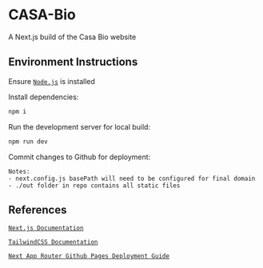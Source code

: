 # CASA-Bio
A Next.js build of the Casa Bio website

## Environment Instructions

Ensure [`Node.js`](https://nodejs.org/en) is installed

Install dependencies:
```bash
npm i
```

Run the development server for local build:
```bash
npm run dev
```

Commit changes to Github for deployment:

```
Notes: 
- next.config.js basePath will need to be configured for final domain
- ./out folder in repo contains all static files
```

## References

[`Next.js Documentation`](https://nextjs.org/docs)

[`TailwindCSS Documentation`](https://tailwindcss.com/docs/installation)

[`Next App Router Github Pages Deployment Guide`](https://github.com/gregrickaby/nextjs-github-pages)